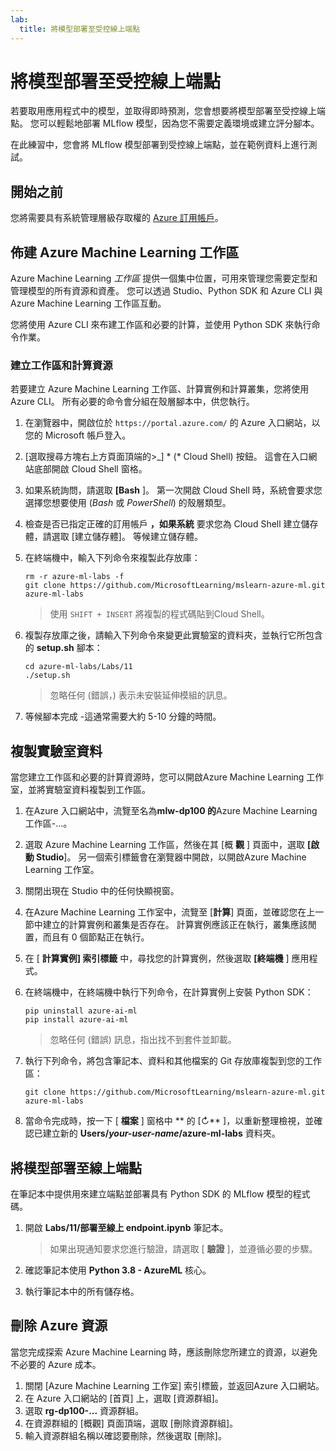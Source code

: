 ```yaml
---
lab:
  title: 將模型部署至受控線上端點
---
```


# 將模型部署至受控線上端點

若要取用應用程式中的模型，並取得即時預測，您會想要將模型部署至受控線上端點。 您可以輕鬆地部署 MLflow 模型，因為您不需要定義環境或建立評分腳本。

在此練習中，您會將 MLflow 模型部署到受控線上端點，並在範例資料上進行測試。 

## 開始之前

您將需要具有系統管理層級存取權的 [Azure 訂用帳戶](https://azure.microsoft.com/free?azure-portal=true)。

## 佈建 Azure Machine Learning 工作區

Azure Machine Learning *工作區* 提供一個集中位置，可用來管理您需要定型和管理模型的所有資源和資產。 您可以透過 Studio、Python SDK 和 Azure CLI 與 Azure Machine Learning 工作區互動。 

您將使用 Azure CLI 來布建工作區和必要的計算，並使用 Python SDK 來執行命令作業。

### 建立工作區和計算資源

若要建立 Azure Machine Learning 工作區、計算實例和計算叢集，您將使用 Azure CLI。 所有必要的命令會分組在殼層腳本中，供您執行。

1. 在瀏覽器中，開啟位於 `https://portal.azure.com/` 的 Azure 入口網站，以您的 Microsoft 帳戶登入。
1. \[選取搜尋方塊右上方頁面頂端的>_] * (* Cloud Shell) 按鈕。 這會在入口網站底部開啟 Cloud Shell 窗格。
1. 如果系統詢問，請選取 **[Bash** ]。 第一次開啟 Cloud Shell 時，系統會要求您選擇您想要使用 (*Bash* 或 *PowerShell*) 的殼層類型。
1. 檢查是否已指定正確的訂用帳戶 **，如果系統** 要求您為 Cloud Shell 建立儲存體，請選取 [建立儲存體]。 等候建立儲存體。
1. 在終端機中，輸入下列命令來複製此存放庫：

    ```azurecli
    rm -r azure-ml-labs -f
    git clone https://github.com/MicrosoftLearning/mslearn-azure-ml.git azure-ml-labs
    ```

    > 使用 `SHIFT + INSERT` 將複製的程式碼貼到Cloud Shell。

1. 複製存放庫之後，請輸入下列命令來變更此實驗室的資料夾，並執行它所包含的 **setup.sh** 腳本：

    ```azurecli
    cd azure-ml-labs/Labs/11
    ./setup.sh
    ```

    > 忽略任何 (錯誤，) 表示未安裝延伸模組的訊息。

1. 等候腳本完成 -這通常需要大約 5-10 分鐘的時間。

## 複製實驗室資料

當您建立工作區和必要的計算資源時，您可以開啟Azure Machine Learning 工作室，並將實驗室資料複製到工作區。 

1. 在Azure 入口網站中，流覽至名為**mlw-dp100 的**Azure Machine Learning 工作區-...。
1. 選取 Azure Machine Learning 工作區，然後在其 [概 **觀** ] 頁面中，選取 **[啟動 Studio**]。 另一個索引標籤會在瀏覽器中開啟，以開啟Azure Machine Learning 工作室。
1. 關閉出現在 Studio 中的任何快顯視窗。
1. 在Azure Machine Learning 工作室中，流覽至 [**計算**] 頁面，並確認您在上一節中建立的計算實例和叢集是否存在。 計算實例應該正在執行，叢集應該閒置，而且有 0 個節點正在執行。
1. 在 [ **計算實例] 索引標籤** 中，尋找您的計算實例，然後選取 **[終端機** ] 應用程式。
1. 在終端機中，在終端機中執行下列命令，在計算實例上安裝 Python SDK：

    ```
    pip uninstall azure-ai-ml
    pip install azure-ai-ml
    ```

    > 忽略任何 (錯誤) 訊息，指出找不到套件並卸載。

1. 執行下列命令，將包含筆記本、資料和其他檔案的 Git 存放庫複製到您的工作區：

    ```
    git clone https://github.com/MicrosoftLearning/mslearn-azure-ml.git azure-ml-labs
    ```

1. 當命令完成時，按一下 [ **檔案** ] 窗格中 ** 的 [&#8635;** ]，以重新整理檢視，並確認已建立新的 **Users/*your-user-name*/azure-ml-labs** 資料夾。

## 將模型部署至線上端點

在筆記本中提供用來建立端點並部署具有 Python SDK 的 MLflow 模型的程式碼。

1. 開啟 **Labs/11/部署至線上 endpoint.ipynb** 筆記本。

    > 如果出現通知要求您進行驗證，請選取 [ **驗證** ]，並遵循必要的步驟。

1. 確認筆記本使用 **Python 3.8 - AzureML** 核心。
1. 執行筆記本中的所有儲存格。

## 刪除 Azure 資源

當您完成探索 Azure Machine Learning 時，應該刪除您所建立的資源，以避免不必要的 Azure 成本。

1. 關閉 [Azure Machine Learning 工作室] 索引標籤，並返回Azure 入口網站。
1. 在 Azure 入口網站的 [首頁] 上，選取 [資源群組]。
1. 選取 **rg-dp100-...** 資源群組。
1. 在資源群組的 [概觀] 頁面頂端，選取 [刪除資源群組]。
1. 輸入資源群組名稱以確認要刪除，然後選取 [刪除]。
